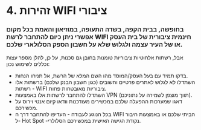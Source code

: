 # 4. זהירות WIFI ציבורי

### בחופשה, בבית הקפה, בשדה התעופה, במוזיאון והאמת בכל מקום אפשרי ניתן כיום להתחבר לרשת WIFI חינמית ציבורית של בית העסק או של העיר עצמה ולגלוש שלא על חשבון הספק הסלולארי שלכם.

אבל, רשתות אלחוטיות ציבוריות טומנות בחובן גם סכנות, על כן, להלן מספר עצות וכללים לשימוש נכון:

* בדקו תמיד עם בעל העסק/המוסד מהו השם המלא של הרשת, אל תניחו הנחות.  
* השתדלו לא לגלוש לאתרים פרטיים וחשובים (כגון חשבון הבנק שלכם) ברשתות אלו \- רשתות WIFI ציבוריות מאובטחות פחות.  
* השתדלו להתחבר לרשתות אלו באמצעות VPN (תווך מוצפן לשמירה על נתוניכם).  
* דאגו שמערכות ההפעלה שלכם במכשירים מעודכנות וודאו קיום אנטי וירוס על מכשירכם.  
* בכל הנוגע לעבודה \- העדיפו להתחבר דרך ה WIFI הביתי שלכם או באמצעות חיבור ל- Hot Spot \-נקודת הגישה האישית במכשירכם הסלולרי.
